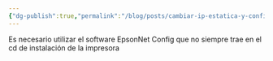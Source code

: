 ```yaml
---
{"dg-publish":true,"permalink":"/blog/posts/cambiar-ip-estatica-y-configurar-epson-ecotank/","dgPassFrontmatter":true}
---
```


Es necesario utilizar el software EpsonNet Config que no siempre trae en el cd de instalación de la impresora